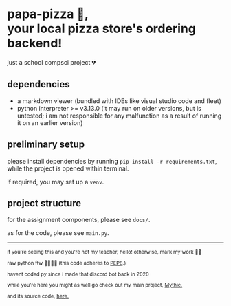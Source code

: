 <h1>
    papa-pizza 🍕,
    <br>
    your local pizza store's ordering backend!
</h1>

just a school compsci project 💔

## dependencies
* a markdown viewer (bundled with IDEs like visual studio code and fleet)
* python interpreter >= v3.13.0 (it may run on older versions, but is untested; i am not responsible for any malfunction as a result of running it on an earlier version)


## preliminary setup
please install dependencies by running `pip install -r requirements.txt`, while the project is opened within terminal.

if required, you may set up a `venv`.

## project structure
for the assignment components, please see `docs/`.

as for the code, please see `main.py`.

---

<sub>
if you're seeing this and you're not my teacher, hello! otherwise, mark my work 🙏🏾

raw python ftw 💪🏾💪🏾 (this code adheres to <a href="https://peps.python.org/pep-0008/">PEP8</a>.)

havent coded py since i made that discord bot back in 2020

while you're here you might as well go check out my main project, <a href="https://getmythic.app/">Mythic.</a>

and its source code, <a href="https://github.com/MythicApp/Mythic">here.</a>
</sub>
